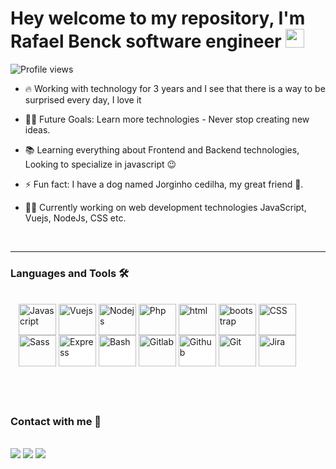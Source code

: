 <h1 align="left">Hey welcome to my repository, I'm Rafael Benck software engineer <img src="https://raw.githubusercontent.com/kaueMarques/kaueMarques/master/hi.gif" height="30px"></h1>
<p align="left"> <img src="https://komarev.com/ghpvc/?username=rafaelbenck&color=white" alt="Profile views" /> </p>

- 🔥 Working with technology for 3 years and I see that there is a way to be surprised every day, I love it

- 💪🏼 Future Goals: Learn more technologies - Never stop creating new ideas.

- 📚 Learning everything about Frontend and Backend technologies, Looking to specialize in javascript 😉

- ⚡ Fun fact: I have a dog named Jorginho cedilha, my great friend 🐶.

- 👨‍💻 Currently working on web development technologies JavaScript, Vuejs, NodeJs, CSS etc.

<br>

---

### Languages and Tools 🛠

<div style="display: inline_block; margin:13px;"><br>

<img align="center" alt="Javascript" height="50" width="60" src="https://cdn.jsdelivr.net/gh/devicons/devicon/icons/javascript/javascript-original.svg">
<img align="center" alt="Vuejs" height="50" width="60" src="https://cdn.jsdelivr.net/gh/devicons/devicon/icons/vuejs/vuejs-original-wordmark.svg">
<img align="center" alt="Nodejs" height="50" width="60" src="https://cdn.jsdelivr.net/gh/devicons/devicon/icons/nodejs/nodejs-plain-wordmark.svg">
<img align="center" alt="Php" height="50" width="60" src="https://cdn.jsdelivr.net/gh/devicons/devicon/icons/php/php-plain.svg">        
<img align="center" alt="html" height="50" width="60" src="https://cdn.jsdelivr.net/gh/devicons/devicon/icons/html5/html5-plain-wordmark.svg">
<img align="center" alt="bootstrap" height="50" width="60" src="https://cdn.jsdelivr.net/gh/devicons/devicon/icons/bootstrap/bootstrap-plain-wordmark.svg">
<img align="center" alt="CSS" height="50" width="60" src="https://cdn.jsdelivr.net/gh/devicons/devicon/icons/css3/css3-plain-wordmark.svg">
<img align="center" alt="Sass" height="50" width="60" src="https://cdn.jsdelivr.net/gh/devicons/devicon/icons/sass/sass-original.svg">
<img align="center" alt="Express" height="50" width="60" src="https://cdn.jsdelivr.net/gh/devicons/devicon/icons/express/express-original-wordmark.svg" style="background-color:#fff">
<img align="center" alt="Bash" height="50" width="60" src="https://cdn.jsdelivr.net/gh/devicons/devicon/icons/bash/bash-original.svg" style="background-color:#fff">
<img align="center" alt="Gitlab" height="50" width="60" src="https://cdn.jsdelivr.net/gh/devicons/devicon/icons/gitlab/gitlab-original.svg">
<img align="center" alt="Github" height="50" width="60" src="(https://cdn.jsdelivr.net/gh/devicons/devicon/icons/github/github-original.svg" style="background-color:#fff">
<img align="center" alt="Git" height="50" width="60" src="https://cdn.jsdelivr.net/gh/devicons/devicon/icons/git/git-original.svg">
<img align="center" alt="Jira" height="50" width="60" src="https://cdn.jsdelivr.net/gh/devicons/devicon/icons/jira/jira-original-wordmark.svg">

</div>

## <br/>

### Contact with me 📝

<br>
<div> 
  <!-- <a href="" target="_blank"><img src="https://img.shields.io/badge/YouTube-FF0000?style=for-the-badge&logo=youtube&logoColor=white" target="_blank"></a> -->
  <a href="https://instagram.com/benckrafael" target="_blank"><img src="https://img.shields.io/badge/-Instagram-%23E4405F?style=for-the-badge&logo=instagram&logoColor=white" target="_blank"></a>
  <a href = "mailto:rafaelbenckc@gmail.com"><img src="https://img.shields.io/badge/-Gmail-%23333?style=for-the-badge&logo=gmail&logoColor=white" target="_blank"></a>
  <a href="https://www.linkedin.com/in/rafaelbenck" target="_blank"><img src="https://img.shields.io/badge/-LinkedIn-%230077B5?style=for-the-badge&logo=linkedin&logoColor=white" target="_blank"></a> 
  
</div>

<br />

